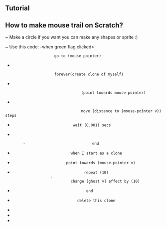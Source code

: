   Tutorial
-
 How to make  mouse trail on Scratch?
-
~ Make a circle if you want you can make any shapes or sprite :)

~ Use this code: -when green flag clicked>

                          go to (mouse pointer)
-

                          forever(create clone of myself)
-

                                      (point towards mouse pointer)
-

                                      move (distance to (mouse-pointer v)) steps
-
                                 wait (0.001) secs
-

            -                              end
-
                                when I start as a clone
-
                              point towards (mouse-pointer v)
-
                                      repeat (10)
                       -                 
                                change [ghost v] effect by (10)
-
                                       end
-
                                   delete this clone
-


                                         

 
-                           






- 